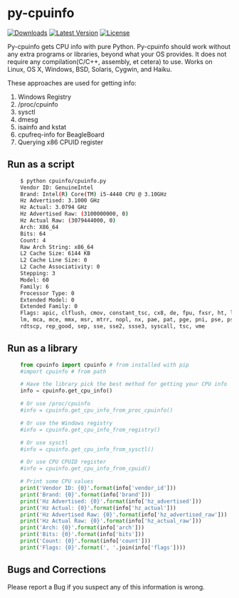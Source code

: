 py-cpuinfo
==========

[![Downloads](https://pypip.in/d/py-cpuinfo/badge.png?period=month)](https://pypi.python.org/pypi/py-cpuinfo/)
[![Latest Version](https://pypip.in/v/py-cpuinfo/badge.png)](https://pypi.python.org/pypi/py-cpuinfo/)
[![License](https://pypip.in/license/py-cpuinfo/badge.png)](https://pypi.python.org/pypi/py-cpuinfo/)

Py-cpuinfo gets CPU info with pure Python. Py-cpuinfo should work without any 
extra programs or libraries, beyond what your OS provides. It does not require 
any compilation(C/C++, assembly, et cetera) to use. Works on Linux, OS X, 
Windows, BSD, Solaris, Cygwin, and Haiku.

These approaches are used for getting info:

1. Windows Registry
2. /proc/cpuinfo
3. sysctl
4. dmesg
5. isainfo and kstat
6. cpufreq-info for BeagleBoard
7. Querying x86 CPUID register

Run as a script
-----
~~~bash
    $ python cpuinfo/cpuinfo.py 
    Vendor ID: GenuineIntel
    Brand: Intel(R) Core(TM) i5-4440 CPU @ 3.10GHz
    Hz Advertised: 3.1000 GHz
    Hz Actual: 3.0794 GHz
    Hz Advertised Raw: (3100000000, 0)
    Hz Actual Raw: (3079444000, 0)
    Arch: X86_64
    Bits: 64
    Count: 4
    Raw Arch String: x86_64
    L2 Cache Size: 6144 KB
    L2 Cache Line Size: 0
    L2 Cache Associativity: 0
    Stepping: 3
    Model: 60
    Family: 6
    Processor Type: 0
    Extended Model: 0
    Extended Family: 0
    Flags: apic, clflush, cmov, constant_tsc, cx8, de, fpu, fxsr, ht, lahf_lm, 
    lm, mca, mce, mmx, msr, mtrr, nopl, nx, pae, pat, pge, pni, pse, pse36, 
    rdtscp, rep_good, sep, sse, sse2, ssse3, syscall, tsc, vme
~~~

Run as a library
-----
~~~python
    from cpuinfo import cpuinfo # from installed with pip
    #import cpuinfo # from path

    # Have the library pick the best method for getting your CPU info
    info = cpuinfo.get_cpu_info()

    # Or use /proc/cpuinfo
    #info = cpuinfo.get_cpu_info_from_proc_cpuinfo()

    # Or use the Windows registry
    #info = cpuinfo.get_cpu_info_from_registry()

    # Or use sysctl
    #info = cpuinfo.get_cpu_info_from_sysctl()

    # Or use CPU CPUID register
    #info = cpuinfo.get_cpu_info_from_cpuid()

    # Print some CPU values
    print('Vendor ID: {0}'.format(info['vendor_id']))
    print('Brand: {0}'.format(info['brand']))
    print('Hz Advertised: {0}'.format(info['hz_advertised']))
    print('Hz Actual: {0}'.format(info['hz_actual']))
    print('Hz Advertised Raw: {0}'.format(info['hz_advertised_raw']))
    print('Hz Actual Raw: {0}'.format(info['hz_actual_raw']))
    print('Arch: {0}'.format(info['arch']))
    print('Bits: {0}'.format(info['bits']))
    print('Count: {0}'.format(info['count']))
    print('Flags: {0}'.format(', '.join(info['flags'])))
~~~

Bugs and Corrections
-----

Please report a Bug if you suspect any of this information is wrong.

